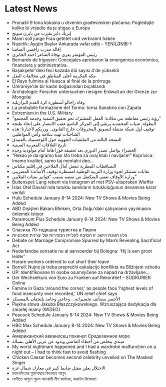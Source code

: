 # Latest News
-  Pronašli 9 tona kokaina u drvenim građevinskim pločama: Pogledajte koliko bi vrijedio da je stigao u Europu
-  إيريك داير يقترب من بايرن ميونخ
-  Mann soll junge Frau getötet und verbrannt haben
-  Nazirlik: Aygün Bəylər Ankarada vəfat edib - YENİLƏNİB-1
-  إقالة مدرب راقصي السامبا
-  رئيس المؤتمر يعزي بوفاة الشاعر احمد الجابري
-  Bernardo de Irigoyen: Concejales aprobaron la emergencia económica, financiera y administrativa.
-  Başakşehir'deki feci kazada ölü sayısı 4'de yükseldi
-  مكة المكرمة أعلى المناطق في مخالفات النقل
-  El Rayo fulmina al Huesca al final de la prórroga
-  Ümraniye'de bir kadın boğazından bıçaklandı
-  Archäologie: Forscher untersuchen riesigen Erdwall an der Grenze zur Mongolei
-  وفاة زاجالو أسطورة كرة القدم البرازيلية
-  La probabile formazione del Torino: torna Sanabria con Zapata
-  Extremism in the U.S. Military
-  "رؤية رئيس مقاطعة بني مكادة: العمل المشترك نحو تحقيق التنمية وخدمة المجتمع"
-  البطولة: شباب المحمدية يرتقي إلى المركز التاسع عقب الانتصار على اتحاد طنجة
-  توقيف أول شبكة متنقلة لتسويق المحروقات خارج القانون.. وزريكم لأخبارنا: هذه الشاحنات تهدد سلامة وأمن المواطنين
-  النسخة الثالثة من الملتقيات الجهوية حول اللوجستيك بالفنيدق
-  تاريخ العلاقات المغربية الصينية
-  الخضراء يواصل تصدر الدوري بعد تحقيقه فوزا هاما أمام مولودية وجدة
-  "Rekao je da igramo kao što treba za ovaj klub i navijače!" Koprivica: Imamo kvalitet, samo taj mentalni deo...
-  التساقطات المطرية تنعش آمال الفلاحين في إقليم مكناس
-  نقابات تستنكر لجوء وزارة التربية الوطنية لمسطرة توقيف الأساتذة المضربين
-  وزارة الأوقاف تعفي السكنفل من منصه بسبب "فواتير بمئات الملايين"
-  Buitenspel: Lang rekent via Instagram af met PSV-uitspraken Wieffer
-  İsias Otel Davası'nda tutuklu sanıkların tutukluluğunun devamına karar verildi
-  Hulu Schedule January 8-14 2024: New TV Shows & Movies Being Added
-  ABD Dışişleri Bakanı Blinken, Orta Doğu'daki çatışmanın yayılmasını önlemek istiyor
-  Paramount Plus Schedule January 8-14 2024: New TV Shows & Movies Being Added
-  Спасиха 70-годишна туристка в Пирин
-  וולוו חוגגת הישג: זו הסיבה לעליית המכירות של יצרנית המכוניות
-  Debate on Marriage Compromise Spurred by Man’s Revealing Sacrificial Act
-  Nederlandse sensatie nu al aanvoerder bij Bologna: 'Hij is een groot leider'
-  Harare workers ordered to cut short their leave
-  Borrell: Nujno je treba preprečiti eskalacijo konflikta na Bližnjem vzhodu
-  UP: Identifikovane tri osobe osumnjičene za napad na državljane...
-  Der Wechselkurs von Euro zu Franken auf Rekordtief – SÜDKURIER Online
-  Famine in Gaza ‘around the corner,’ as people face ‘highest levels of food insecurity ever recorded,’ UN relief chief says
-  الأخضر يستأنف تحضيراته... وحاجي وحامد يلتحقان بالمعسكر
-  Piękne słowa Jakuba Błaszczykowskiego. Wzruszająca dedykacja dla zmarłej mamy (WIDEO)
-  Peacock Schedule January 8-14 2024: New TV Shows & Movies Being Added
-  HBO Max Schedule January 8-14 2024: New TV Shows & Movies Being Added
-  Американский авианосец покинул Средиземное море
-  ميندي يتخلص من أخطاء الماضي ويذود عن عرين الأهلي ببسالة
-  My worst nightmare happened and I had a wardrobe malfunction on a night out – I had to think fast to avoid flashing
-  Chicken Caesar becomes second celebrity unveiled on The Masked Singer
-  الاحتلال يعلن مقتل ضابط كبير في معارك شمال غزة
-  ময়মনসিংহের মুক্তাগাছায় বিদ্যালয়ে আগুন
-  ফেনীতে আগুনে পুড়ল আওয়ামী লীগ কার্যালয়, ককটেল বিস্ফোরণ
